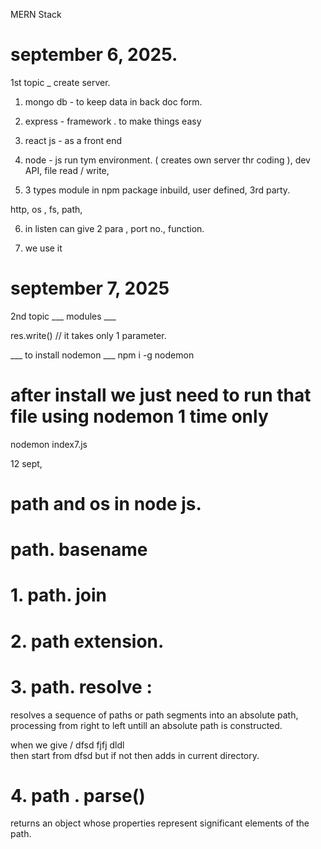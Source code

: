 MERN Stack  

# september 6, 2025. 

1st topic _ create server. 

1. mongo db -  to keep data in back doc form. 
2. express - framework . to make things easy
3. react js -  as a front end
4. node - js run tym environment. ( creates own server thr  coding ), dev API, file read / write,  


5. 3 types module in npm package 
inbuild,    user defined,  3rd party. 

http, os , fs,  path,  

6. in listen can give 2 para ,    port no.,    function. 

7. we use it 


# september 7, 2025

2nd topic ___ modules ___ 


res.write()    // it takes only  1  parameter. 

 ___ to install nodemon  ___
 npm i -g nodemon

 # after install we just need to run that file using nodemon 1 time only 
 nodemon index7.js




12 sept, 

# path and os in node js. 


# path. basename


# 1. path. join

#  2. path extension.


# 3.  path. resolve   :   
resolves a sequence of paths or path segments into an absolute path, processing from right to left untill an absolute path is constructed. 


when  we give  / dfsd    fjfj   dldl  
then start from    dfsd     but if not then adds in   current directory. 




# 4. path . parse() 
returns an object whose properties represent significant elements of the path. 










